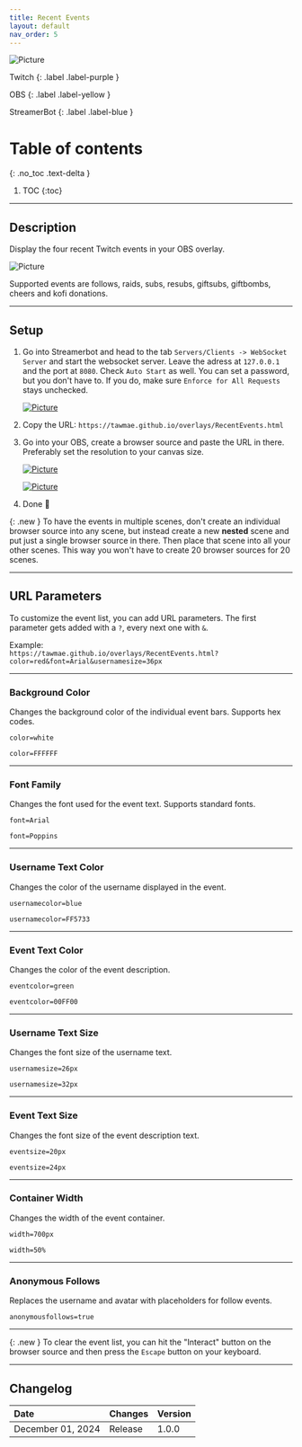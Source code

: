 ```yaml
---
title: Recent Events
layout: default
nav_order: 5
---
```


![Picture](assets/general/title_recentevents.png)

Twitch
{: .label .label-purple }

OBS
{: .label .label-yellow }

StreamerBot
{: .label .label-blue }


# Table of contents
{: .no_toc .text-delta }

1. TOC
{:toc}

---



## <span class="iconify" data-icon="material-symbols:description-outline-sharp" data-inline="false"></span> Description
Display the four recent Twitch events in your OBS overlay.

![Picture](assets/media/recent_events_new_title_2.png)

Supported events are follows, raids, subs, resubs, giftsubs, giftbombs, cheers and kofi donations.

- - - -

## <span class="iconify" data-icon="tabler:tool" data-inline="false"></span> Setup

1. Go into Streamerbot and head to the tab `Servers/Clients -> WebSocket Server` and start the websocket server. Leave the adress at `127.0.0.1` and the port at `8080`. Check `Auto Start` as well. You can set a password, but you don't have to. If you do, make sure `Enforce for All Requests` stays unchecked.

   [![Picture](assets/media/notif_sb.png)](https://tawmae.github.io/assets/media/notif_sb.png)
   
2. Copy the URL: `https://tawmae.github.io/overlays/RecentEvents.html`
   
3. Go into your OBS, create a browser source and paste the URL in there. Preferably set the resolution to your canvas size.
   
   [![Picture](assets/media/notif_obs_1.png)](https://tawmae.github.io/assets/media/notif_obs_1.png)
   
   [![Picture](assets/media/notif_obs_2.png)](https://tawmae.github.io/assets/media/recent_events_new_obs_1.png)
   
4. Done 🥳

{: .new }
To have the events in multiple scenes, don't create an individual browser source into any scene, but instead create a new **nested** scene and put just a single browser source in there. Then place that scene into all your other scenes. This way you won't have to create 20 browser sources for 20 scenes.

- - - -

## <span class="iconify" data-icon="material-symbols:dataset-linked-sharp" data-inline="false"></span> URL Parameters 

To customize the event list, you can add URL parameters. The first parameter gets added with a `?`, every next one with `&`.

Example:  
`https://tawmae.github.io/overlays/RecentEvents.html?color=red&font=Arial&usernamesize=36px`

---

### <span class="iconify" data-icon="ion:color-palette" data-inline="false"></span> Background Color

Changes the background color of the individual event bars. Supports hex codes.

`color=white`

`color=FFFFFF`

---

### <span class="iconify" data-icon="mdi:format-font" data-inline="false"></span> Font Family

Changes the font used for the event text. Supports standard fonts.

`font=Arial`

`font=Poppins`

---

### <span class="iconify" data-icon="mdi:account" data-inline="false"></span> Username Text Color

Changes the color of the username displayed in the event.

`usernamecolor=blue`

`usernamecolor=FF5733`

---

### <span class="iconify" data-icon="mdi:format-color-text" data-inline="false"></span> Event Text Color

Changes the color of the event description.

`eventcolor=green`

`eventcolor=00FF00`

---

### <span class="iconify" data-icon="mdi:format-size" data-inline="false"></span> Username Text Size

Changes the font size of the username text.

`usernamesize=26px`

`usernamesize=32px`

---

### <span class="iconify" data-icon="mdi:format-size" data-inline="false"></span> Event Text Size

Changes the font size of the event description text.

`eventsize=20px`

`eventsize=24px`

---

### <span class="iconify" data-icon="mdi:view-column" data-inline="false"></span> Container Width

Changes the width of the event container.

`width=700px`

`width=50%`

---

### <span class="iconify" data-icon="mdi:account-circle-outline" data-inline="false"></span> Anonymous Follows

Replaces the username and avatar with placeholders for follow events.

`anonymousfollows=true`

---

{: .new }
To clear the event list, you can hit the "Interact" button on the browser source and then press the `Escape` button on your keyboard.

---

## <span class="iconify" data-icon="material-symbols:published-with-changes" data-inline="false"></span> Changelog

| Date        | Changes          | Version |
|:-------------|:------------------|:------------------|
| December 01, 2024           | Release | 1.0.0 |
